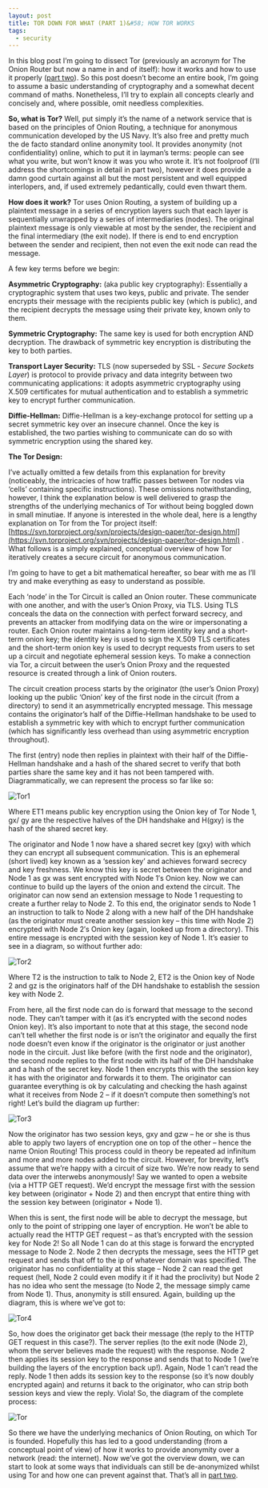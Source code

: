 ```yaml
---
layout: post
title: TOR DOWN FOR WHAT (PART 1)&#58; HOW TOR WORKS
tags:
  - security
---
```


In this blog post I’m going to dissect Tor (previously an acronym for The Onion Router but now a name in and of itself): how it works and how to use it properly ([part two](/blog/tor-down-for-what-part-two)). So this post doesn’t become an entire book, I’m going to assume a basic understanding of cryptography and a somewhat decent command of maths. Nonetheless, I’ll try to explain all concepts clearly and concisely and, where possible, omit needless complexities.

**So, what is Tor?** Well, put simply it’s the name of a network service that is based on the principles of Onion Routing, a technique for anonymous communication developed by the US Navy. It’s also free and pretty much the de facto standard online anonymity tool. It provides anonymity (not confidentiality) online, which to put it in layman’s terms: people can see what you write, but won’t know it was you who wrote it. It’s not foolproof (I’ll address the shortcomings in detail in part two), however it does provide a damn good curtain against all but the most persistent and well equipped interlopers, and, if used extremely pedantically, could even thwart them.

**How does it work?** Tor uses Onion Routing, a system of building up a plaintext message in a series of encryption layers such that each layer is sequentially unwrapped by a series of intermediaries (nodes). The original plaintext message is only viewable at most by the sender, the recipient and the final intermediary (the exit node). If there is end to end encryption between the sender and recipient, then not even the exit node can read the message.

A few key terms before we begin:

**Asymmetric Cryptography:** (aka public key cryptography): Essentially a cryptographic system that uses two keys, public and private. The sender encrypts their message with the recipients public key (which is public), and the recipient decrypts the message using their private key, known only to them.

**Symmetric Cryptography:** The same key is used for both encryption AND decryption. The drawback of symmetric key encryption is distributing the key to both parties.

**Transport Layer Security:** TLS (now superseded by SSL - *Secure Sockets Layer*) is protocol to provide privacy and data integrity between two communicating applications: it adopts asymmetric cryptography using X.509 certificates for mutual authentication and to establish a symmetric key to encrypt further communication.

**Diffie-Hellman:** Diffie-Hellman is a key-exchange protocol for setting up a secret symmetric key over an insecure channel. Once the key is established, the two parties wishing to communicate can do so with symmetric encryption using the shared key.




**The Tor Design:**

I’ve actually omitted a few details from this explanation for brevity (noticeably, the intricacies of how traffic passes between Tor nodes via ‘cells’ containing specific instructions). These omissions notwithstanding, however, I think the explanation below is well delivered to grasp the strengths of the underlying mechanics of Tor without being boggled down in small minutiae. If anyone is interested in the whole deal, here is a lengthy explanation on Tor from the Tor project itself: [https://svn.torproject.org/svn/projects/design-paper/tor-design.html](https://svn.torproject.org/svn/projects/design-paper/tor-design.html) . What follows is a simply explained, conceptual overview of how Tor iteratively creates a secure circuit for anonymous communication.

I’m going to have to get a bit mathematical hereafter, so bear with me as I’ll try and make everything as easy to understand as possible.

Each ‘node’ in the Tor Circuit is called an Onion router. These communicate with one another, and with the user’s Onion Proxy, via TLS. Using TLS conceals the data on the connection with perfect forward secrecy, and prevents an attacker from modifying data on the wire or impersonating a router. Each Onion router maintains a long-term identity key and a short-term onion key; the identity key is used to sign the X.509 TLS certificates and the short-term onion key is used to decrypt requests from users to set up a circuit and negotiate ephemeral session keys. To make a connection via Tor, a circuit between the user’s Onion Proxy and the requested resource is created through a link of Onion routers.

The circuit creation process starts by the originator (the user’s Onion Proxy) looking up the public ‘Onion’ key of the first node in the circuit (from a directory) to send it an asymmetrically encrypted message. This message contains the originator’s half of the Diffie-Hellman handshake to be used to establish a symmetric key with which to encrypt further communication (which has significantly less overhead than using asymmetric encryption throughout).

The first (entry) node then replies in plaintext with their half of the Diffie-Hellman handshake and a hash of the shared secret to verify that both parties share the same key and it has not been tampered with. Diagrammatically, we can represent the process so far like so:

![Tor1](../../images/Tor1.png)

Where ET1 means public key encryption using the Onion key of Tor Node 1, gx/ gy are the respective halves of the DH handshake and H(gxy) is the hash of the shared secret key.

The originator and Node 1 now have a shared secret key (gxy) with which they can encrypt all subsequent communication. This is an ephemeral (short lived) key known as a ‘session key’ and achieves forward secrecy and key freshness. We know this key is secret between the originator and Node 1 as gx was sent encrypted with Node 1′s Onion key. Now we can continue to build up the layers of the onion and extend the circuit. The originator can now send an extension message to Node 1 requesting to create a further relay to Node 2. To this end, the originator sends to Node 1 an instruction to talk to Node 2 along with a new half of the DH handshake (as the originator must create another session key – this time with Node 2) encrypted with Node 2′s Onion key (again, looked up from a directory). This entire message is encrypted with the session key of Node 1. It’s easier to see in a diagram, so without further ado:

![Tor2](../../images/Tor2.png)

Where T2 is the instruction to talk to Node 2, ET2 is the Onion key of Node 2 and gz is the originators half of the DH handshake to establish the session key with Node 2.

From here, all the first node can do is forward that message to the second node. They can’t tamper with it (as it’s encrypted with the second nodes Onion key). It’s also important to note that at this stage, the second node can’t tell whether the first node is or isn’t the originator and equally the first node doesn’t even know if the originator is the originator or just another node in the circuit. Just like before (with the first node and the originator), the second node replies to the first node with its half of the DH handshake and a hash of the secret key. Node 1 then encrypts this with the session key it has with the originator and forwards it to them. The originator can guarantee everything is ok by calculating and checking the hash against what it receives from Node 2 – if it doesn’t compute then something’s not right! Let’s build the diagram up further:

![Tor3](../../images/Tor3.png)

Now the originator has two session keys, gxy and gzw – he or she is thus able to apply two layers of encryption one on top of the other – hence the name Onion Routing!  This process could in theory be repeated ad infinitum and more and more nodes added to the circuit. However, for brevity, let’s assume that we’re happy with a circuit of size two. We’re now ready to send data over the interwebs anonymously! Say we wanted to open a website (via a HTTP GET request). We’d encrypt the message first with the session key between (originator + Node 2) and then encrypt that entire thing with the session key between (originator + Node 1).

When this is sent, the first node will be able to decrypt the message, but only to the point of stripping one layer of encryption. He won’t be able to actually read the HTTP GET request – as that’s encrypted with the session key for Node 2! So all Node 1 can do at this stage is forward the encrypted message to Node 2. Node 2 then decrypts the message, sees the HTTP get request and sends that off to the ip of whatever domain was specified. The originator has no confidentiality at this stage – Node 2 can read the get request (hell, Node 2 could even modify it if it had the proclivity) but Node 2 has no idea who sent the message (to Node 2, the message simply came from Node 1). Thus, anonymity is still ensured. Again, building up the diagram, this is where we’ve got to:

![Tor4](../../images/Tor4.png)

So, how does the originator get back their message (the reply to the HTTP GET request in this case?). The server replies (to the exit node (Node 2), whom the server believes made the request) with the response. Node 2 then applies its session key to the response and sends that to Node 1 (we’re building the layers of the encryption back up!). Again, Node 1 can’t read the reply. Node 1 then adds its session key to the response (so it’s now doubly encrypted again) and returns it back to the originator, who can strip both session keys and view the reply. Viola! So, the diagram of the complete process:

![Tor](../../images/Tor.png)

So there we have the underlying mechanics of Onion Routing, on which Tor is founded. Hopefully this has led to a good understanding (from a conceptual point of view) of how it works to provide anonymity over a network (read: the internet). Now we’ve got the overview down, we can start to look at some ways that individuals can still be de-anonymized whilst using Tor and how one can prevent against that. That’s all in [part two](/blog/tor-down-for-what-part-two).
